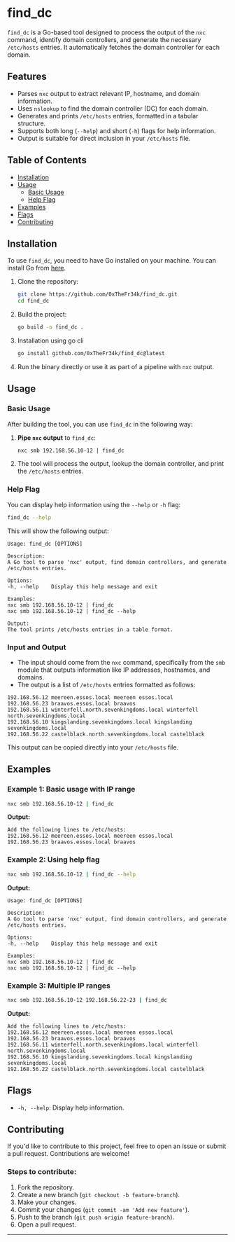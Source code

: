# find_dc

`find_dc` is a Go-based tool designed to process the output of the `nxc` command, identify domain controllers, and generate the necessary `/etc/hosts` entries. It automatically fetches the domain controller for each domain.

## Features

- Parses `nxc` output to extract relevant IP, hostname, and domain information.
- Uses `nslookup` to find the domain controller (DC) for each domain.
- Generates and prints `/etc/hosts` entries, formatted in a tabular structure.
- Supports both long (`--help`) and short (`-h`) flags for help information.
- Output is suitable for direct inclusion in your `/etc/hosts` file.

## Table of Contents

- [Installation](#installation)
- [Usage](#usage)
  - [Basic Usage](#basic-usage)
  - [Help Flag](#help-flag)
- [Examples](#examples)
- [Flags](#flags)
- [Contributing](#contributing)

## Installation

To use `find_dc`, you need to have Go installed on your machine. You can install Go from [here](https://golang.org/doc/install).

1. Clone the repository:
   ```bash
   git clone https://github.com/0xTheFr34k/find_dc.git
   cd find_dc
   ```

2. Build the project:
   ```bash
   go build -o find_dc .
   ```
3. Installation using go cli
    ```bash
    go install github.com/0xTheFr34k/find_dc@latest
    ```

3. Run the binary directly or use it as part of a pipeline with `nxc` output.

## Usage

### Basic Usage

After building the tool, you can use `find_dc` in the following way:

1. **Pipe `nxc` output** to `find_dc`:
   ```bash
   nxc smb 192.168.56.10-12 | find_dc
   ```

2. The tool will process the output, lookup the domain controller, and print the `/etc/hosts` entries.

### Help Flag

You can display help information using the `--help` or `-h` flag:

```bash
find_dc --help
```

This will show the following output:

```
Usage: find_dc [OPTIONS]

Description:
A Go tool to parse 'nxc' output, find domain controllers, and generate /etc/hosts entries.

Options:
-h, --help    Display this help message and exit

Examples:
nxc smb 192.168.56.10-12 | find_dc
nxc smb 192.168.56.10-12 | find_dc --help

Output:
The tool prints /etc/hosts entries in a table format.
```

### Input and Output

- The input should come from the `nxc` command, specifically from the `smb` module that outputs information like IP addresses, hostnames, and domains.
- The output is a list of `/etc/hosts` entries formatted as follows:

```
192.168.56.12 meereen.essos.local meereen essos.local
192.168.56.23 braavos.essos.local braavos
192.168.56.11 winterfell.north.sevenkingdoms.local winterfell north.sevenkingdoms.local
192.168.56.10 kingslanding.sevenkingdoms.local kingslanding sevenkingdoms.local
192.168.56.22 castelblack.north.sevenkingdoms.local castelblack
```

This output can be copied directly into your `/etc/hosts` file.

## Examples

### Example 1: Basic usage with IP range

```bash
nxc smb 192.168.56.10-12 | find_dc
```

**Output:**

```
Add the following lines to /etc/hosts:
192.168.56.12 meereen.essos.local meereen essos.local
192.168.56.23 braavos.essos.local braavos
```

### Example 2: Using help flag

```bash
nxc smb 192.168.56.10-12 | find_dc --help
```

**Output:**

```
Usage: find_dc [OPTIONS]

Description:
A Go tool to parse 'nxc' output, find domain controllers, and generate /etc/hosts entries.

Options:
-h, --help    Display this help message and exit

Examples:
nxc smb 192.168.56.10-12 | find_dc
nxc smb 192.168.56.10-12 | find_dc --help
```

### Example 3: Multiple IP ranges

```bash
nxc smb 192.168.56.10-12 192.168.56.22-23 | find_dc
```

**Output:**

```
Add the following lines to /etc/hosts:
192.168.56.12 meereen.essos.local meereen essos.local
192.168.56.23 braavos.essos.local braavos
192.168.56.11 winterfell.north.sevenkingdoms.local winterfell north.sevenkingdoms.local
192.168.56.10 kingslanding.sevenkingdoms.local kingslanding sevenkingdoms.local
192.168.56.22 castelblack.north.sevenkingdoms.local castelblack
```

## Flags

- `-h, --help`: Display help information.
  
## Contributing

If you'd like to contribute to this project, feel free to open an issue or submit a pull request. Contributions are welcome!

### Steps to contribute:

1. Fork the repository.
2. Create a new branch (`git checkout -b feature-branch`).
3. Make your changes.
4. Commit your changes (`git commit -am 'Add new feature'`).
5. Push to the branch (`git push origin feature-branch`).
6. Open a pull request.

---


